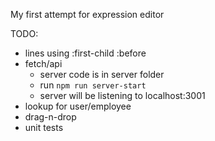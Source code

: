 My first attempt for expression editor

TODO:

* lines using :first-child :before
* fetch/api
    * server code is in server folder
    * run `npm run server-start`
    * server will be listening to localhost:3001
* lookup for user/employee
* drag-n-drop
* unit tests
